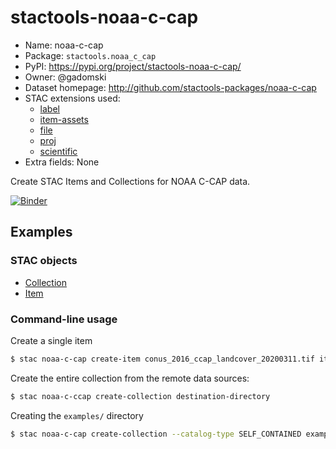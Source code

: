 # stactools-noaa-c-cap

- Name: noaa-c-cap
- Package: `stactools.noaa_c_cap`
- PyPI: https://pypi.org/project/stactools-noaa-c-cap/
- Owner: @gadomski
- Dataset homepage: http://github.com/stactools-packages/noaa-c-cap
- STAC extensions used:
  - [label](https://github.com/stac-extensions/label)
  - [item-assets](https://github.com/stac-extensions/item-assets)
  - [file](https://github.com/stac-extensions/file)
  - [proj](https://github.com/stac-extensions/projection)
  - [scientific](https://github.com/stac-extensions/scientific)
- Extra fields: None

Create STAC Items and Collections for NOAA C-CAP data.

[![Binder](https://mybinder.org/badge_logo.svg)](https://mybinder.org/v2/gh/stactools-packages/noaa-c-cap/main?filepath=docs/installation_and_basic_usage.ipynb)

## Examples

### STAC objects

- [Collection](examples/collection.json)
- [Item](examples/conus_2016_ccap_landcover_20200311/conus_2016_ccap_landcover_20200311.json)

### Command-line usage

Create a single item

```bash
$ stac noaa-c-cap create-item conus_2016_ccap_landcover_20200311.tif item.json
```

Create the entire collection from the remote data sources:

```bash
$ stac noaa-c-ccap create-collection destination-directory
```

Creating the `examples/` directory

```bash
$ stac noaa-c-cap create-collection --catalog-type SELF_CONTAINED examples
```

